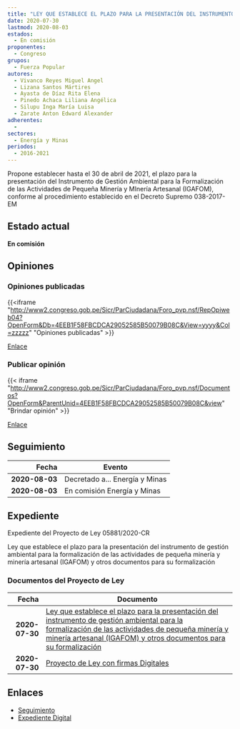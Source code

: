 ```yaml
---
title: "LEY QUE ESTABLECE EL PLAZO PARA LA PRESENTACIÓN DEL INSTRUMENTO DE GESTIÓN AMBIENTAL PARA LA FORMALIZACIÓN DE LAS ACTIVIDADES DE PEQUEÑA MINERÍA Y MINERÍA ARTESANAL (IGAFOM) Y OTROS DOCUMENTOS PARA SU FORMALIZACIÓN"
date: 2020-07-30
lastmod: 2020-08-03
estados: 
  - En comisión
proponentes: 
  - Congreso
grupos: 
  - Fuerza Popular
autores: 
  - Vivanco Reyes Miguel Angel
  - Lizana Santos Mártires
  - Ayasta de Díaz Rita Elena
  - Pinedo Achaca Liliana Angélica
  - Silupu Inga María Luisa
  - Zarate Anton Edward Alexander
adherentes: 
  - 
sectores: 
  - Energía y Minas
periodos: 
  - 2016-2021
---
```


Propone establecer hasta el 30 de abril de 2021, el plazo para la presentación del Instrumento de Gestión Ambiental para la Formalización de las Actividades de Pequeña Minería y MInería Artesanal (IGAFOM), conforme al procedimiento establecido en el Decreto Supremo 038-2017-EM


## Estado actual

**En comisión**

## Opiniones

### Opiniones publicadas

{{<iframe "http://www2.congreso.gob.pe/Sicr/ParCiudadana/Foro_pvp.nsf/RepOpiweb04?OpenForm&Db=4EEB1F58FBCDCA29052585B50079B08C&View=yyyy&Col=zzzzz" "Opiniones publicadas" >}}

[Enlace](http://www2.congreso.gob.pe/Sicr/ParCiudadana/Foro_pvp.nsf/RepOpiweb04?OpenForm&Db=4EEB1F58FBCDCA29052585B50079B08C&View=yyyy&Col=zzzzz)
### Publicar opinión

{{< iframe "http://www2.congreso.gob.pe/Sicr/ParCiudadana/Foro_pvp.nsf/Documentos?OpenForm&ParentUnid=4EEB1F58FBCDCA29052585B50079B08C&view" "Brindar opinión" >}}

[Enlace](http://www2.congreso.gob.pe/Sicr/ParCiudadana/Foro_pvp.nsf/Documentos?OpenForm&ParentUnid=4EEB1F58FBCDCA29052585B50079B08C&view)

## Seguimiento

| Fecha | Evento |
|------:|--------|
| **2020-08-03** | Decretado a... Energía y Minas|
| **2020-08-03** | En comisión Energía y Minas|


## Expediente

Expediente del Proyecto de Ley 05881/2020-CR

Ley que establece el plazo para la presentación del instrumento de gestión ambiental para la formalización de las actividades de pequeña minería y minería artesanal (IGAFOM) y otros documentos para su formalización


### Documentos del Proyecto de Ley

| Fecha | Documento |
|------:|--------|
| **2020-07-30** | [Ley que establece el plazo para la presentación del instrumento de gestión ambiental para la formalización de las actividades de pequeña minería y minería artesanal (IGAFOM) y otros documentos para su formalización](http://www.leyes.congreso.gob.pe/Documentos/2016_2021/Proyectos_de_Ley_y_de_Resoluciones_Legislativas/PL05881-20200730.pdf) |
| **2020-07-30** | [Proyecto de Ley con firmas Digitales](http://www.leyes.congreso.gob.pe/Documentos/2016_2021/Proyectos_de_Ley_y_de_Resoluciones_Legislativas/Proyectos_Firmas_digitales/PL05881.pdf) |

## Enlaces 

- [Seguimiento](http://www2.congreso.gob.pe/Sicr/TraDocEstProc/CLProLey2016.nsf/f7fff46988ca05b1052578e100829cc7/d752e8255dfaeca8052585b600145829?OpenDocument)
- [Expediente Digital](http://www2.congreso.gob.pe/Sicr/TraDocEstProc/CLProLey2016.nsf/f7fff46988ca05b1052578e100829cc7/d752e8255dfaeca8052585b600145829?OpenDocument&Click=05257FB7005EB655.eb71d0cf91d8294e05256cdf006b5706/$Body/0.1C6C)

